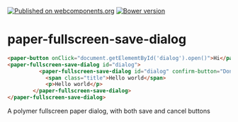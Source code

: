 [![Published on webcomponents.org](https://img.shields.io/badge/webcomponents.org-published-blue.svg)](https://www.webcomponents.org/element/owner/my-element)
[![Bower version](https://badge.fury.io/bo/paper-fullscreen-save-dialog.svg)](https://badge.fury.io/bo/paper-fullscreen-save-dialog)
# paper-fullscreen-save-dialog
<!---
```
<custom-element-demo>
  <template>
    <script src="../webcomponentsjs/webcomponents-lite.js"></script>
    <link rel="import" href="paper-fullscreen-save-dialog.html">
    <link rel="import" href="../paper-button/paper-button.html">
    <next-code-block></next-code-block>
  </template>
</custom-element-demo>
```
-->
```html
<paper-button onClick="document.getElememtById('dialog').open()">Hi</paper-button>
<paper-fullscreen-save-dialog id="dialog">
          <paper-fullscreen-save-dialog id="dialog" confirm-button="Done">
            <span class="title">Hello world</span>
            <p>Hello world</p>
        </paper-fullscreen-save-dialog>
</paper-fullscreen-save-dialog>
```
A polymer fullscreen paper dialog, with both save and cancel buttons
